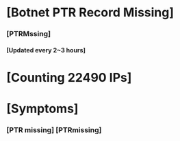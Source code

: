 # [Botnet PTR Record Missing]
### [PTRMssing]
#### [Updated every 2~3 hours]

# [Counting 22490 IPs]

# [Symptoms] 
###   [PTR missing] [PTRmissing]
